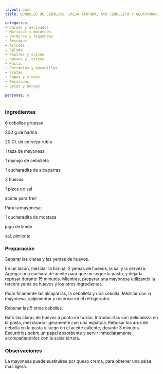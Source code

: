 ```yaml
---
layout: post
title: BUÑUELOS DE CEBOLLAS, SALSA TÁRTARA, CON CEBOLLETA Y ALCAPARRAS

categories:
- Carnes y derivados
- Mariscos y moluscos
- Verduras y legumbres
- Pescados
- Arroces
- Salsas
- Postres y dulces
- Huevos y lacteos
- Pastas
- Entrantes y bocadillos
- Frutas
- Sopas y cremas
- Ensaladas
- Setas y hongos
 
personas: 6 
---
```

<h3>Ingredientes</h3>
6 cebollas gruesas

200 g de harina

20 Cl. de cerveza rubia

1 taza de mayonesa

1 manojo de cebolleta

1 cucharadita de alcaparras

3 huevos

1 pizca de sal

aceite para freír

Para la mayonesa:

1 cucharadita de mostaza

jugo de limón

sal, pimienta

<h3>Preparación</h3>
Separar las claras y las yemas de huevos.

En un tazón, mezclar la harina, 2 yemas de huevos, la sal y la cerveza. Agregar una cuchara de aceite para que no seque la pasta, y dejarla reposar durante 15 minutos. Mientras, preparar una mayonesa utilizando la tercera yema de huevos y los otros ingredientes.

Picar finamente las alcaparras, la cebolleta y una cebolla. Mezclar con la mayonesa, salpimentar y reservar en el refrigerador.

Rebanar las 5 otras cebollas.

Batir las claras de huevos a punto de turrón. Introducirlas con delicadeza en la pasta, mezclando ligeramente con una espátula. Rebosar los aros de cebolla en la pasta y luego en el aceite caliente, durante 3 minutos. Escurrirlos sobre un papel absorbente y servir inmediatamente acompañándolos con la salsa tártara.

<h3>Observaciones</h3>
La mayonesa puede sustituirse por queso crema, para obtener una salsa más ligera.

